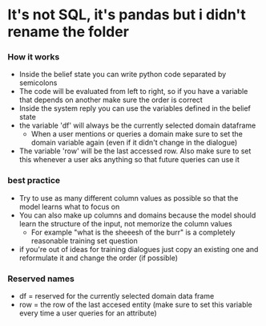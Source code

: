 # It's not SQL, it's pandas but i didn't rename the folder
### How it works
- Inside the belief state you can write python code separated by semicolons
- The code will be evaluated from left to right, so if you have a variable that depends on another make sure the order is correct
- Inside the system reply you can use the variables defined in the belief state
- the variable 'df' will always be the currently selected domain dataframe
    - When a user mentions or queries a domain make sure to set the domain variable again (even if it didn't change in the dialogue)
- The variable 'row' will be the last accessed row. Also make sure to set this whenever a user aks anything so that future queries can use it

### best practice
- Try to use as many different column values as possible so that the model learns what to focus on
- You can also make up columns and domains because the model should learn the structure of the input, not memorize the column values
    - For example "what is the sheeesh of the burr" is a completely reasonable training set question
- if you're out of ideas for training dialogues just copy an existing one and reformulate it and change the order (if possible)

### Reserved names
- df = reserved for the currently selected domain data frame
- row = the row of the last accesed entity (make sure to set this variable every time a user queries for an attribute)
